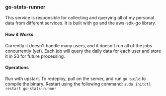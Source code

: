 ### go-stats-runner

This service is responsible for collecting and querying all of my personal data from different services. It is built with go and the aws-sdk-go library.


#### How it Works

Currently it doesn't handle many users, and it doesn't run all of the jobs concurrently (yet). Each job will query the daily data for each user and store it in S3 for future processing.


#### Operations

Run with upstart. To redeploy, pull on the server, and run `go build` to compile the binary. Restart using the following command: `sudo initctl restart go-stats-runner`
